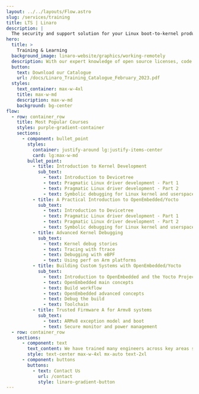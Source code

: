 ```yaml
---
layout: ../../layouts/Flow.astro
slug: /services/training
title: LTS | Linaro
description: |
  The security and support solution for your Linux boot-to-kernel product needs levelled-up with advanced Continuous Integration (CI) pipelines and LAVA technology
hero:
  title: >
    Training & Learning
  background_image: linaro-website/graphics/working-remotely
  description: With our expert knowledge of open source licenses, code reviews, and hands-on Linux training, we help companies eliminate risk, achieve compliance, and build strong relationships with open source communities. Our customized training courses cover a wide range of topics and can be tailored to meet the specific needs of your team. Gain the skills and expertise to embrace emerging technologies and best practices in the world of Linux and Arm technology.
  button:
    text: Download our Catalogue
    url: /docs/Linaro_Training_Catalogue_February_2023.pdf
  styles:
    text_container: max-w-4xl
    title: max-w-md
    description: max-w-md
    background: bg-center
flow:
  - row: container_row
    title: Most Popular Courses
    styles: purple-gradient-container
    sections:
      - component: bullet_point
        styles:
          container: justify-around lg:justify-items-center
          card: lg:max-w-md
        bullet_point:
          - title: Introduction to Kernel Development
            sub_text:
              - text: Introduction to Devicetree
              - text: Pragmatic Linux driver development - Part 1
              - text: Pragmatic Linux driver development - Part 2
              - text: Symbolic debugging for Linux kernel and userspace
          - title: A Practical Introduction to OpenEmbedded/Yocto
            sub_text:
              - text: Introduction to Devicetree
              - text: Pragmatic Linux driver development - Part 1
              - text: Pragmatic Linux driver development - Part 2
              - text: Symbolic debugging for Linux kernel and userspace
          - title: Advanced Kernel Debugging
            sub_text:
              - text: Kernel debug stories
              - text: Tracing with ftrace
              - text: Debugging with eBPF
              - text: Using perf on Arm platforms
          - title: Building Custom Systems with OpenEmbedded/Yocto
            sub_text:
              - text: Introduction to OpenEmbedded and the Yocto Project
              - text: OpenEmbedded main concepts
              - text: Build workflow
              - text: OpenEmbedded advanced concepts
              - text: Debug the build
              - text: Toolchain
          - title: Trusted Firmware A for Armv8 systems
            sub_text:
              - text: ARMv8 exception model and boot
              - text: Secure monitor and power management
  - row: container_row
    sections:
      - component: text
        text_content: We have trained many engineers across key areas such as OP-TEE, Energy Aware Scheduler, Arm Trusted Firmware, Power Management and Open Source development to name but a few.
        style: text-center max-w-4xl mx-auto text-2xl
      - component: buttons
        buttons:
          - text: Contact Us
            url: /contact
            style: linaro-gradient-button
---
```


